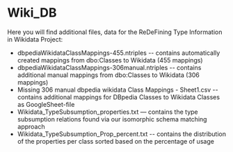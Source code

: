 # Wiki_DB



Here you will find additional files, data for the ReDeFining Type Information in Wikidata Project:
- dbpediaWikidataClassMappings-455.ntriples
-- contains automatically created mappings from dbo:Classes to Wikidata (455 mappings)
- dbpediaWikidataClassMappings-306manual.ntriples 
-- contains additional manual mappings from dbo:Classes to Wikidata (306 mappings)
- Missing 306 manual dbpedia wikidata Class Mappings - Sheet1.csv
-- contains additional mappings for DBpedia Classes to Wikidata Classes as GoogleSheet-file
- Wikidata_TypeSubsumption_properties.txt
— contains the type subsumption relations found via our isomorphic schema matching approach
- Wikidata_TypeSubsumption_Prop_percent.txt
-- contains the distribution of the properties per class sorted based on the percentage of usage
